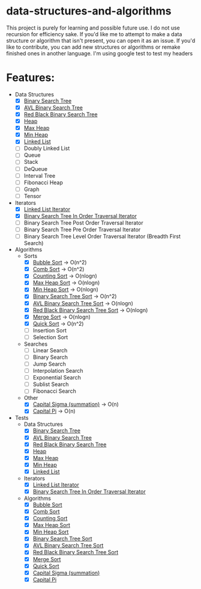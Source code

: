 # data-structures-and-algorithms
This project is purely for learning and possible future use. I do not use recursion for efficiency sake. If you'd like me to attempt to make a data structure or algorithm that isn't present, you can open it as an issue. If you'd like to contribute, you can add new structures or algorithms or remake finished ones in another language.
I'm using google test to test my headers

# Features:
  - Data Structures
    - [x] [Binary Search Tree](../master/D_S_and_A/Data%20Structures%20Headers/c_binary_tree.inl)
    - [x] [AVL Binary Search Tree](../master/D_S_and_A/Data%20Structures%20Headers/c_AVL_binary_tree.inl)
    - [x] [Red Black Binary Search Tree](../master/D_S_and_A/Data%20Structures%20Headers/c_red_black_binary_tree.inl)
    - [x] [Heap](../master/D_S_and_A/Data%20Structures%20Headers/c_heap.inl)
    - [x] [Max Heap](../master/D_S_and_A/Data%20Structures%20Headers/c_max_heap.inl)
    - [x] [Min Heap](../master/D_S_and_A/Data%20Structures%20Headers/c_min_heap.inl)
    - [x] [Linked List](../master/D_S_and_A/Data%20Structures%20Headers/c_linked_list.inl)
    - [ ] Doubly Linked List
    - [ ] Queue
    - [ ] Stack
    - [ ] DeQueue
    - [ ] Interval Tree
    - [ ] Fibonacci Heap
    - [ ] Graph
    - [ ] Tensor
  - Iterators
    - [x] [Linked List Iterator](../master/D_S_and_A/Data%20Structures%20Headers/Iterators/c_linked_list_iterator.inl)
    - [x] [Binary Search Tree In Order Traversal Iterator](../master/D_S_and_A/Data%20Structures%20Headers/Iterators/c_bst_iterator_in_order.inl)
    - [ ] Binary Search Tree Post Order Traversal Iterator
    - [ ] Binary Search Tree Pre Order Traversal Iterator
    - [ ] Binary Search Tree Level Order Traversal Iterator (Breadth First Search)
  - Algorithms
    - Sorts
      - [x] [Bubble Sort](../master/D_S_and_A/Algorithms/c_bubble_sort.inl) -> O(n^2)
      - [x] [Comb Sort](../master/D_S_and_A/Algorithms/c_comb_sort.inl) -> O(n^2)
      - [x] [Counting Sort](../master/D_S_and_A/Algorithms/c_counting_sort.inl) -> O(nlogn)
      - [x] [Max Heap Sort](../master/D_S_and_A/Algorithms/c_max_heap_sort.inl) -> O(nlogn)
      - [x] [Min Heap Sort](../master/D_S_and_A/Algorithms/c_min_heap_sort.inl) -> O(nlogn)
      - [x] [Binary Search Tree Sort](../master/D_S_and_A/Algorithms/c_bst_sorts.inl) -> O(n^2)
      - [x] [AVL Binary Search Tree Sort](../master/D_S_and_A/Algorithms/c_bst_sorts.inl) -> O(nlogn)
      - [x] [Red Black Binary Search Tree Sort](../master/D_S_and_A/Algorithms/c_bst_sorts.inl) -> O(nlogn)
      - [x] [Merge Sort](../master/D_S_and_A/Algorithms/c_merge_sort.inl) -> O(nlogn)
      - [x] [Quick Sort](../master/D_S_and_A/Algorithms/c_quick_sort.inl) -> O(n^2)
      - [ ] Insertion Sort
      - [ ] Selection Sort
    - Searches
      - [ ] Linear Search
      - [ ] Binary Search
      - [ ] Jump Search
      - [ ] Interpolation Search
      - [ ] Exponential Search
      - [ ] Sublist Search
      - [ ] Fibonacci Search
    - Other
      - [x] [Capital Sigma (summation)](../master/D_S_and_A/Algorithms/c_general_algorithms.h) -> O(n)
      - [x] [Capital Pi](../master/D_S_and_A/Algorithms/c_general_algorithms.h) -> O(n)
  - Tests
    - Data Structures
      - [x] [Binary Search Tree](../master/D_S_and_A_Tests/Data%20Structures/test_binary_tree.cpp)
      - [x] [AVL Binary Search Tree](../master/D_S_and_A_Tests/Data%20Structures/test_avl_binary_tree.cpp)
      - [x] [Red Black Binary Search Tree](../master/D_S_and_A_Tests/Data%20Structures/test_red_black_binary_tree.cpp)
      - [x] [Heap](../master/D_S_and_A_Tests/Data%20Structures/test_max_and_min_heaps.cpp)
      - [x] [Max Heap](../master/D_S_and_A_Tests/Data%20Structures/test_max_and_min_heaps.cpp)
      - [x] [Min Heap](../master/D_S_and_A_Tests/Data%20Structures/test_max_and_min_heaps.cpp)
      - [x] [Linked List](../master/D_S_and_A_Tests/Data%20Structures/test_linked_list.cpp)
    - Iterators
      - [x] [Linked List Iterator](../master/D_S_and_A_Tests/Data%20Structures/Iterators/test_linked_list_iterator.cpp)
      - [x] [Binary Search Tree In Order Traversal Iterator](../master/D_S_and_A_Tests/Data%20Structures/Iterators/test_bst_iterator.cpp)
    - Algorithms
      - [x] [Bubble Sort](../master/D_S_and_A_Tests/Algorithms/test_sorts.cpp)
      - [x] [Comb Sort](../master/D_S_and_A_Tests/Algorithms/test_sorts.cpp)
      - [x] [Counting Sort](../master/D_S_and_A_Tests/Algorithms/test_sorts.cpp)
      - [x] [Max Heap Sort](../master/D_S_and_A_Tests/Algorithms/test_sorts.cpp)
      - [x] [Min Heap Sort](../master/D_S_and_A_Tests/Algorithms/test_sorts.cpp)
      - [x] [Binary Search Tree Sort](../master/D_S_and_A_Tests/Algorithms/test_sorts.cpp)
      - [x] [AVL Binary Search Tree Sort](../master/D_S_and_A_Tests/Algorithms/test_sorts.cpp)
      - [x] [Red Black Binary Search Tree Sort](../master/D_S_and_A_Tests/Algorithms/test_sorts.cpp)
      - [x] [Merge Sort](../master/D_S_and_A_Tests/Algorithms/test_sorts.cpp)
      - [x] [Quick Sort](../master/D_S_and_A_Tests/Algorithms/test_sorts.cpp)
      - [x] [Capital Sigma (summation)](../master/D_S_and_A_Tests/Algorithms/test_miscellaneous_algorithms.cpp)
      - [x] [Capital Pi](../master/D_S_and_A_Tests/Algorithms/test_miscellaneous_algorithms.cpp)